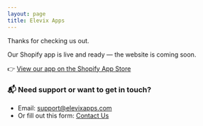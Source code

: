 ```yaml
---
layout: page
title: Elevix Apps
---
```


Thanks for checking us out.

Our Shopify app is live and ready — the website is coming soon.

👉 [View our app on the Shopify App Store](https://apps.shopify.com/elevix-customer-account-bar)

### 📬 Need support or want to get in touch?

- Email: [support@elevixapps.com](mailto:support@elevixapps.com)
- Or fill out this form: [Contact Us](https://tally.so/r/3qvqL2)
